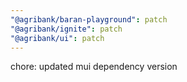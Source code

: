 ```yaml
---
"@agribank/baran-playground": patch
"@agribank/ignite": patch
"@agribank/ui": patch
---
```


chore: updated mui dependency version
